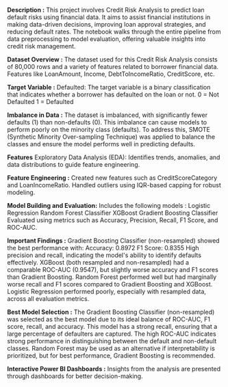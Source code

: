 **Description :**
This project involves Credit Risk Analysis to predict loan default risks using financial data. It aims to assist financial institutions in making data-driven decisions, 
improving loan approval strategies, and reducing default rates.
The notebook walks through the entire pipeline from data preprocessing to model evaluation, offering valuable insights into credit risk management.

**Dataset Overview :**
The dataset used for this Credit Risk Analysis consists of 80,000 rows and a variety of features related to borrower financial data. 
Features like LoanAmount, Income, DebtToIncomeRatio, CreditScore, etc.

**Target Variable :**
Defaulted:
The target variable is a binary classification that indicates whether a borrower has defaulted on the loan or not.
0 = Not Defaulted
1 = Defaulted

**Imbalance in Data :**
The dataset is imbalanced, with significantly fewer defaults (1) than non-defaults (0). This imbalance can cause models to perform poorly on the minority class (defaults). 
To address this, SMOTE (Synthetic Minority Over-sampling Technique) was applied to balance the classes and ensure the model performs well in predicting defaults.

**Features**
Exploratory Data Analysis (EDA):
Identifies trends, anomalies, and data distributions to guide feature engineering.

**Feature Engineering :**
Created new features such as CreditScoreCategory and LoanIncomeRatio.
Handled outliers using IQR-based capping for robust modeling.

**Model Building and Evaluation:**
Includes the following models :
Logistic Regression
Random Forest Classifier
XGBoost
Gradient Boosting Classifier
Evaluated using metrics such as Accuracy, Precision, Recall, F1 Score, and ROC-AUC.

**Important Findings :**
Gradient Boosting Classifier (non-resampled) showed the best performance with:
Accuracy: 0.8972
F1 Score: 0.8355
High precision and recall, indicating the model's ability to identify defaults effectively.
XGBoost (both resampled and non-resampled) had a comparable ROC-AUC (0.9547), but slightly worse accuracy and F1 scores than Gradient Boosting.
Random Forest performed well but had marginally worse recall and F1 scores compared to Gradient Boosting and XGBoost.
Logistic Regression performed poorly, especially with resampled data, across all evaluation metrics.

**Best Model Selection :**
The Gradient Boosting Classifier (non-resampled) was selected as the best model due to its ideal balance of ROC-AUC, F1 score, recall, and accuracy.
This model has a strong recall, ensuring that a large percentage of defaulters are captured.
The high ROC-AUC indicates strong performance in distinguishing between the default and non-default classes.
Random Forest may be used as an alternative if interpretability is prioritized, but for best performance, Gradient Boosting is recommended.

**Interactive Power BI Dashboards :**
Insights from the analysis are presented through dashboards for better decision-making.
